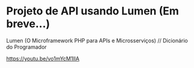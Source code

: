# Projeto de API usando Lumen (Em breve...)

Lumen (O Microframework PHP para APIs e Microsserviços) // Dicionário do Programador

https://youtu.be/vo1mYcM1lIA
